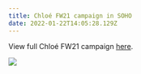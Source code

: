 ```yaml
---
title: Chloé FW21 campaign in SOHO
date: 2022-01-22T14:05:28.129Z
---
```

View full Chloé FW21 campaign [here](https://apstudio.netlify.app/projects/chloe/).

![](https://ucarecdn.com/201ee591-c933-4e47-ab7f-7e30263e7f4c/)

![]()